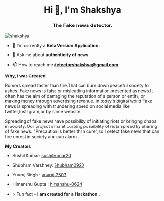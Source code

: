 <h1 align="center">Hi 👋, I'm Shakshya</h1>
<h3 align="center">The Fake news detector.</h3>

<p align="left"> <img src="https://komarev.com/ghpvc/?username=shakshya&label=Profile%20views&color=0e75b6&style=flat" alt="shakshya" /> </p>

- 🔭 I’m currently a **Beta Version Application.**

- 💬 Ask me about **authenticity of news.**

- 📫 How to reach me **detectorshakshya@gmail.com**

**Why, I was Created**

Rumors spread faster than fire.That can burn down peaceful society to ashes. Fake news is false or misleading information presented as news.It often has the aim of damaging the reputation of a person or entity, or making money through advertising revenue. In today's digital world Fake news is spreading with thundering speed on social media like twitter,Instagram,or by some website.



Spreading of fake news have possibility of initiating riots or bringing chaos in society. Our project aims at curbing possibility of riots spreed by sharing of fake news. "Precaution is better than cure",so I detect fake news that can fire unrest in society and can alarm .

**My Creators**

- Sushil Kumar: [sushilkumar20](https://github.com/sushilkumar20)

- Shubham Varshney: [Shubham0920](https://github.com/Shubham0920)

- Yuvraj Singh : [yuvraj-2503](https://github.com/yuvraj-2503)

- Himanshu Gupta : [himanshu-0624](https://github.com/himanshu-0624)

- ⚡ Fun fact - **I am created for a Hackathon .**


